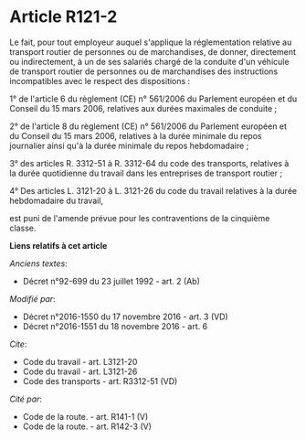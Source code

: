 # Article R121-2

Le fait, pour tout employeur auquel s'applique la réglementation relative au transport routier de personnes ou de
marchandises, de donner, directement ou indirectement, à un de ses salariés chargé de la conduite d'un véhicule de transport
routier de personnes ou de marchandises des instructions incompatibles avec le respect des dispositions : 

1° de l'article 6 du règlement (CE) n° 561/2006 du Parlement européen et du Conseil du 15 mars 2006, relatives aux durées
maximales de conduite ; 

2° de l'article 8 du règlement (CE) n° 561/2006 du Parlement européen et du Conseil du 15 mars 2006, relatives à la durée
minimale du repos journalier ainsi qu'à la durée minimale du repos hebdomadaire ; 

3° des articles R. 3312-51 à R. 3312-64 du code des transports, relatives à la durée quotidienne du travail dans les
entreprises de transport routier ; 

4° Des articles L. 3121-20 à L. 3121-26 du code du travail relatives à la durée hebdomadaire du travail, 

est puni de l'amende prévue pour les contraventions de la cinquième classe.

**Liens relatifs à cet article**

_Anciens textes_:

  - Décret n°92-699 du 23 juillet 1992 - art. 2 (Ab)

_Modifié par_:

  - Décret n°2016-1550 du 17 novembre 2016 - art. 3 (VD)
  - Décret n°2016-1551 du 18 novembre 2016 - art. 6

_Cite_:

  - Code du travail - art. L3121-20
  - Code du travail - art. L3121-26
  - Code des transports - art. R3312-51 (VD)

_Cité par_:

  - Code de la route. - art. R141-1 (V)
  - Code de la route. - art. R142-3 (V)
